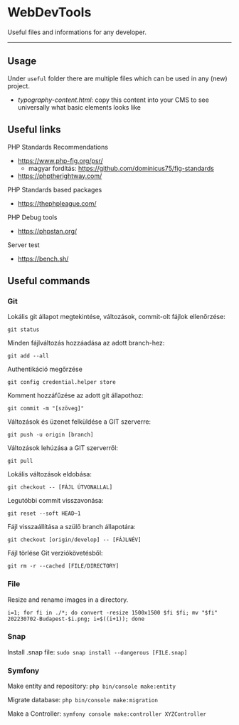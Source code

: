 # WebDevTools

Useful files and informations for any developer.

---

## Usage

Under `useful` folder there are multiple files which can be used in any (new) project.

 - *typography-content.html*: copy this content into your CMS to see universally what basic elements looks like

## Useful links

PHP Standards Recommendations

- https://www.php-fig.org/psr/
  - magyar fordítás: https://github.com/dominicus75/fig-standards
- https://phptherightway.com/

PHP Standards based packages

- https://thephpleague.com/

PHP Debug tools

- https://phpstan.org/

Server test

- https://bench.sh/

## Useful commands

### Git

Lokális git állapot megtekintése, változások, commit-olt fájlok ellenőrzése:

`git status`

Minden fájlváltozás hozzáadása az adott branch-hez:

`git add --all`

Authentikáció megőrzése

`git config credential.helper store`

Komment hozzáfűzése az adott git állapothoz:

`git commit -m "[szöveg]"`

Változások és üzenet felküldése a GIT szerverre:

`git push -u origin [branch]`

Változások lehúzása a GIT szerverről:

`git pull`

Lokális változások eldobása:

`git checkout -- [FÁJL ÚTVONALLAL]`

Legutóbbi commit visszavonása:

`git reset --soft HEAD~1`

Fájl visszaállítása a szülő branch állapotára:

`git checkout [origin/develop] -- [FÁJLNÉV]`

Fájl törlése Git verziókövetésből:

`git rm -r --cached [FILE/DIRECTORY]`

### File

Resize and rename images in a directory.

`i=1; for fi in ./*; do convert -resize 1500x1500 $fi $fi; mv "$fi" 202230702-Budapest-$i.png; i=$((i+1)); done`

### Snap

Install .snap file: `sudo snap install --dangerous [FILE.snap]`

### Symfony

Make entity and repository: `php bin/console make:entity`

Migrate database: `php bin/console make:migration`

Make a Controller: `symfony console make:controller XYZController`
